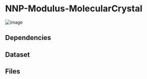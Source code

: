 # NNP-Modulus-MolecularCrystal
 
![image](https://github.com/takuyhaa/NNP-Modulus-MolecularCrystal/assets/86113952/9f463ade-002f-4c77-81a1-0662ff463b2b)

## Dependencies

## Dataset

## Files
